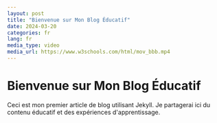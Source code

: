 ```yaml
---
layout: post
title: "Bienvenue sur Mon Blog Éducatif"
date: 2024-03-20
categories: fr
lang: fr
media_type: video
media_url: https://www.w3schools.com/html/mov_bbb.mp4
---
```


# Bienvenue sur Mon Blog Éducatif

Ceci est mon premier article de blog utilisant Jekyll. Je partagerai ici du contenu éducatif et des expériences d'apprentissage. 